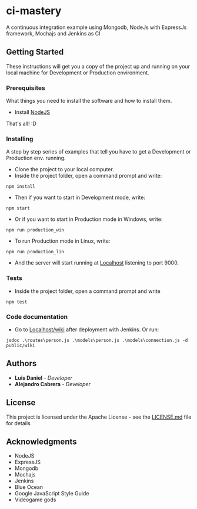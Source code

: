 # ci-mastery

A continuous integration example using Mongodb, NodeJs with ExpressJs framework, Mochajs and Jenkins as CI

## Getting Started

These instructions will get you a copy of the project up and running on your local machine for Development or Production environment.

### Prerequisites

What things you need to install the software and how to install them.

* Install [NodeJS](https://nodejs.org)

That's all! :D

### Installing

A step by step series of examples that tell you have to get a Development or Production env. running.

* Clone the project to your local computer.
* Inside the project folder, open a command prompt and write:
```
npm install
```
* Then if you want to start in Development mode, write:
```
npm start
```
* Or if you want to start in Production mode in Windows, write:
```
npm run production_win
```
* To run Production mode in Linux, write:
```
npm run production_lin
```
* And the server will start running at [Localhost](http://localhost:9000) listening to port 9000.

### Tests

* Inside the project folder, open a command prompt and write
```
npm test
```

### Code documentation

* Go to [Localhost/wiki](http://localhost:9000/wiki) after deployment with Jenkins. Or run:
```
jsdoc .\routes\person.js .\models\person.js .\models\connection.js -d public/wiki
```

## Authors

* **Luis Daniel** - *Developer*
* **Alejandro Cabrera** - *Developer*

## License

This project is licensed under the Apache License - see the [LICENSE.md](LICENSE) file for details

## Acknowledgments

* NodeJS
* ExpressJS
* Mongodb
* Mochajs
* Jenkins
* Blue Ocean
* Google JavaScript Style Guide
* Videogame gods
